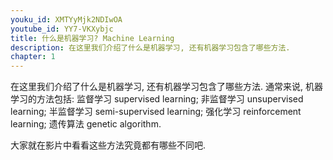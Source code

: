 ```yaml
---
youku_id: XMTYyMjk2NDIwOA
youtube_id: YY7-VKXybjc
title: 什么是机器学习? Machine Learning
description: 在这里我们介绍了什么是机器学习, 还有机器学习包含了哪些方法.
chapter: 1
---
```



在这里我们介绍了什么是机器学习, 还有机器学习包含了哪些方法.
通常来说, 机器学习的方法包括:
监督学习 supervised learning;
非监督学习 unsupervised learning;
半监督学习 semi-supervised learning;
强化学习 reinforcement learning;
遗传算法 genetic algorithm.

大家就在影片中看看这些方法究竟都有哪些不同吧.


<div id="cloud-tie-wrapper" class="cloud-tie-wrapper"></div>
<script>
  var cloudTieConfig = {
    url: "{{site.url}}{{page.url}}",
    sourceId: "",
    productKey: "7ec85e7652dc4f3889d6e3d66b19953d",
    target: "cloud-tie-wrapper"
  };
</script>
<script src="https://img1.ws.126.net/f2e/tie/yun/sdk/loader.js"></script>